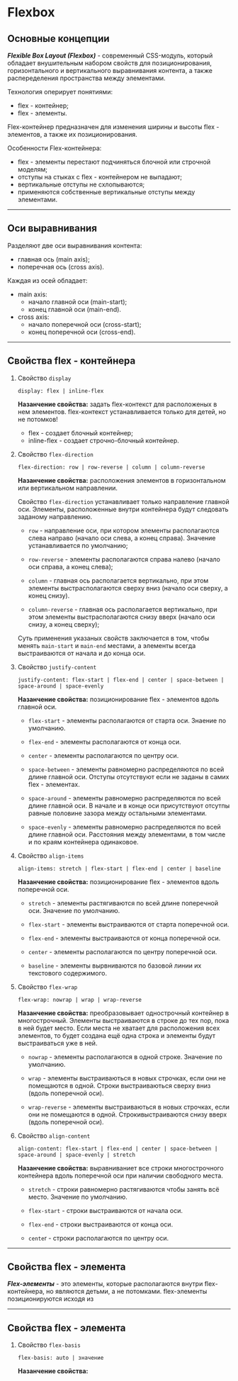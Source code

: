 # Flexbox

## Основные концепции

**_Flexible Box Layout (Flexbox)_** - современный CSS-модуль, который обладает внушительным набором свойств для позиционирования, горизонтального и вертикального выравнивания контента, а также распеределения пространства между элементами.

Технология оперирует понятиями:

- flex - контейнер;
- flex - элементы.

Flex-контейнер предназначен для изменения ширины и высоты flex - элементов, а также их позиционирования.

Особенности Flex-контейнера:

- flex - элементы перестают подчиняться блочной или строчной моделям;
- отступы на стыках с flex - контейнером не выпадают;
- вертикальные отступы не схлопываются;
- применяются собственные вертикальные отступы между элементами.

---

## Оси выравнивания

Разделяют две оси выравнивания контента:

- главная ось (main axis);
- поперечная ось (cross axis).

Каждая из осей обладает:

- main axis:
  - начало главной оси (main-start);
  - конец главной оси (main-end).
- cross axis:
  - начало поперечной оси (cross-start);
  - конец поперечной оси (cross-end).

---

## Свойства flex - контейнера

1. Свойство `display`

   `display: flex | inline-flex`

   **Назанчение свойства:** задать flex-контекст для расположеных в нем элементов. flex-контекст устанавливается только для детей, но не потомков!

   - flex - создает блочный контейнер;
   - inline-flex - создает строчно-блочный контейнер.

2. Свойство `flex-direction`

   `flex-direction: row | row-reverse | column | column-reverse`

   **Назанчение свойства:** расположения элементов в горизонтальном или вертикальном направлении.

   Свойство `flex-direction` устанавливает только направление главной оси. Элементы, расположенные внутри контейнера будут следовать заданому направлению.

   - `row` - направление оси, при котором элементы располагаются слева направо (начало оси слева, а конец справа). Значение устанавливается по умолчанию;

   - `row-reverse` - элементы располагаются справа налево (начало оси справа, а конец слева);

   - `column` - главная ось располагается вертикально, при этом элементы выстрасполагаются сверху вниз (начало оси сверху, а конец снизу).

   - `column-reverse` - главная ось располагается вертикально, при этом элементы выстрасполагаются снизу вверх (начало оси снизу, а конец сверху);

   Суть применения указаных свойств заключается в том, чтобы менять `main-start` и `main-end` местами, а элементы всегда выстраиваются от начала и до конца оси.

3. Свойство `justify-content`

   `justify-content: flex-start | flex-end | center | space-between | space-around | space-evenly`

   **Назанчение свойства:** позиционирование flex - элементов вдоль главной оси.

   - `flex-start` - элементы располагаются от старта оси. Знаение по умолчанию.

   - `flex-end` - элементы располагаются от конца оси.

   - `center` - элементы располагаются по центру оси.

   - `space-between` - элементы равномерно распределяются по всей длине главной оси. Отступы отсутствуют если не заданы в самих flex - элементах.

   - `space-around` - элементы равномерно распределяются по всей длине главной оси. В начале и в конце оси присутствуют отсутпы равные половине зазора между остальными элементами.

   - `space-evenly` - элементы равномерно распределяются по всей длине главной оси. Расстояния между элементами, в том числе и по краям контейнера одинаковое.

4. Свойство `align-items`

   `align-items: stretch | flex-start | flex-end | center | baseline`

   **Назанчение свойства:** позиционирование flex - элементов вдоль поперечной оси.

   - `stretch` - элементы растягиваются по всей длине поперечной оси. Значение по умолчанию.

   - `flex-start` - элементы выстраиваются от старта поперечной оси.

   - `flex-end` - элементы выстраиваются от конца поперечной оси.

   - `center` - элементы располагаются по центру поперечной оси.

   - `baseline` - элементы вырвниваются по базовой линии их текстового содержимого.

5. Свойство `flex-wrap`

   `flex-wrap: nowrap | wrap | wrap-reverse`

   **Назанчение свойства:** преобразовывает однострочный контейнер в многострочный. Элементы выстраиваются в строке до тех пор, пока в ней будет место. Если места не хватает для расположения всех элементов, то будет создана ещё одна строка и элементы будут выстраиваться уже в ней.

   - `nowrap` - элементы располагаются в одной строке. Значение по умолчанию.

   - `wrap` - элементы выстраиваються в новых строчках, если они не помещаются в одной. Строки выстраиваються сверху вниз (вдоль поперечной оси).

   - `wrap-reverse` - элементы выстраиваються в новых строчках, если они не помещаются в одной. Строкивыстраиваются снизу вверх (вдоль поперечной оси).

6. Свойство `align-content`

   `align-content: flex-start | flex-end | center | space-between | space-around | space-evenly | stretch`

   **Назанчение свойства:** выравниваниет все строки многострочного контейнера вдоль поперечной оси при наличии свободного места.

   - `stretch` - строки равномерно растягиваются чтобы занять всё место. Значение по умолчанию.

   - `flex-start` - строки выстраиваются от начала оси.

   - `flex-end` - строки выстраиваются от конца оси.

   - `cente`r - строки располагаются по центру оси.

---

## Свойства flex - элемента

**_Flex-элементы_** - это элементы, которые располагаются внутри flex-контейнера, но являются детьми, а не потомками. flex-элементы позиционируются исходя из

---

## Свойства flex - элемента

1. Свойство `flex-basis`

    `flex-basis: auto | значение`

    **Назанчение свойства:**



